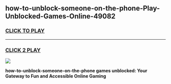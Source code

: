 
## how-to-unblock-someone-on-the-phone-Play-Unblocked-Games-Online-49082
<h3>
<a href="https://premium76.site?title=how-to-unblock-someone-on-the-phone&ref=25A">CLICK TO PLAY</a></h3>
<hr>

<h3>
<a href="https://premium76.site?title=how-to-unblock-someone-on-the-phone&ref=25A">CLICK 2 PLAY</a>
  
</h3>

<a href="https://premium76.site?title=how-to-unblock-someone-on-the-phone&ref=25A"><img src="https://clearcache.store/games.png"></a>


**how-to-unblock-someone-on-the-phone games unblocked: Your Gateway to Fun and Accessible Online Gaming**
